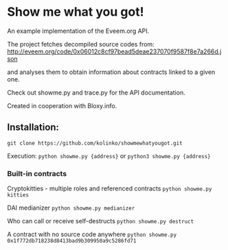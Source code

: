 # Show me what you got!
An example implementation of the Eveem.org API.

The project fetches decompiled source codes from:
http://eveem.org/code/0x06012c8cf97bead5deae237070f9587f8e7a266d.json

and analyses them to obtain information about contracts linked to a given one.

Check out showme.py and trace.py for the API documentation.

Created in cooperation with Bloxy.info.

## Installation:
   `git clone https://github.com/kolinko/showmewhatyougot.git`

Execution:
    `python showme.py {address}`
    or
    `python3 showme.py {address}`

### Built-in contracts
Cryptokitties - multiple roles and referenced contracts
    `python showme.py kitties`

DAI medianizer
    `python showme.py medianizer`

Who can call or receive self-destructs
    `python showme.py destruct`

A contract with no source code anywhere
    `python showme.py 0x1f772db718238d8413bad9b309950a9c5286fd71`
